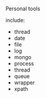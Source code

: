 Personal tools

include:

- thread
- date
- file
- log
- mongo
- process
- thread
- queue
- wrapper
- xpath
